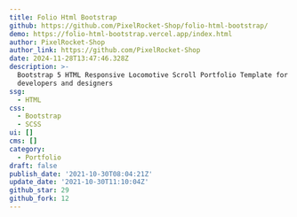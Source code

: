 ```yaml
---
title: Folio Html Bootstrap
github: https://github.com/PixelRocket-Shop/folio-html-bootstrap/
demo: https://folio-html-bootstrap.vercel.app/index.html
author: PixelRocket-Shop
author_link: https://github.com/PixelRocket-Shop
date: 2024-11-28T13:47:46.328Z
description: >-
  Bootstrap 5 HTML Responsive Locomotive Scroll Portfolio Template for web
  developers and designers
ssg:
  - HTML
css:
  - Bootstrap
  - SCSS
ui: []
cms: []
category:
  - Portfolio
draft: false
publish_date: '2021-10-30T08:04:21Z'
update_date: '2021-10-30T11:10:04Z'
github_star: 29
github_fork: 12
---
```

